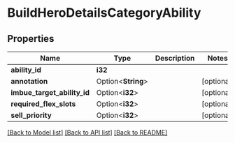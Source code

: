 # BuildHeroDetailsCategoryAbility

## Properties

Name | Type | Description | Notes
------------ | ------------- | ------------- | -------------
**ability_id** | **i32** |  | 
**annotation** | Option<**String**> |  | [optional]
**imbue_target_ability_id** | Option<**i32**> |  | [optional]
**required_flex_slots** | Option<**i32**> |  | [optional]
**sell_priority** | Option<**i32**> |  | [optional]

[[Back to Model list]](../README.md#documentation-for-models) [[Back to API list]](../README.md#documentation-for-api-endpoints) [[Back to README]](../README.md)


